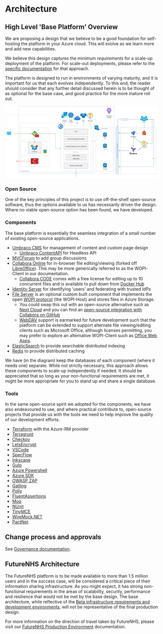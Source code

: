 # Architecture

## High Level 'Base Platform' Overview

We are proposing a design that we believe to be a good foundation for self-hosting the platform in your Azure cloud.  This will evolve as we learn more and add new capabilities.

We believe this design captures the minimum *requirements* for a scale-up deployment of the platform.  For scale-out deployments, please refer to the [specific documentation](./scale-out/README.md) for that approach.    

The platform is designed to run in environments of varying maturity, and it is important for us that each evolves independently.  To this end, the reader should consider that any further detail discussed herein is to be thought of as optional for the base case, and good practice for the more mature roll out.

![](./high-level-overview-of-base.jpg)

### Open Source

One of the key principles of this project is to use off-the-shelf open-source software, thus the options available to us has necessarily driven the design.  Where no viable open-source option has been found, we have developed.

### Components

The base platform is essentially the seamless integration of a small number of existing open-source applications.  

- [Umbraco CMS](https://github.com/umbraco/Umbraco-CMS) for management of content and custom page design
  - [Umbraco ContentAPI](https://github.com/deMD/UmbracoContentApi) for Headless API
- [MVCForum](https://github.com/YodasMyDad/mvcforum) to add group discussions
- [Collabora Online](https://github.com/CollaboraOnline/online) for in-browser file editing/viewing (forked off [LibreOffice](https://github.com/LibreOffice/core)).  This may be more generically referred to as the WOPI-Client in our documentation.
  - [Collabora CODE](https://www.collaboraoffice.com/code/) comes with a free license for editing up to 10 concurrent files and is available to pull down from [Docker Hub](https://hub.docker.com/r/collabora/code/)
- [Identity Server](https://github.com/IdentityServer/IdentityServer4) for identifying 'users' and federating with trusted IdPs
- [File Server](./file-server/README.md) is an optional custom built component that implements the open [WOPI protocol](https://wopi.readthedocs.io/) (the WOPI-Host) and stores files in Azure Storage.  
  - You could swap this out with an open-source alternative such as [Next Cloud](https://github.com/nextcloud) and you can find an [open-source integration with Collabora on GitHub](https://github.com/nextcloud/richdocuments)
  - [WebDAV](https://en.wikipedia.org/wiki/WebDAV) support is earmarked for future development such that the platform can be extended to support alternate file viewing/editing clients such as Microsoft Office, although licenses permitting, you may prefer to explore an alternative WOPI-Client such as [Office Web Apps](https://www.office.com/?ms.officeurl=webapps).
- [ElasticSearch](https://github.com/elastic/elasticsearch) to provide searchable distributed indexing
- [Redis](https://github.com/redis/redis) to provide distributed caching

We have (in the diagram) keep the databases of each component (where it needs one) separate.  While not strictly necessary, this approach allows these components to scale-up independently if needed.  It should be appreciated that so long as your non-functional requirements are met, it might be more appropriate for you to stand up and share a single database.

### Tools

In the same open-source spirit we adopted for the components, we have also endeavoured to use, and where practical contribute to, open-source projects that provide us with the tools we need to help improve the quality of our development efforts.

- [Terraform](https://github.com/hashicorp/terraform) with the Azure-RM provider
- [Terragrunt](https://github.com/gruntwork-io/terragrunt)
- [Checkov](https://github.com/bridgecrewio/checkov)
- [LetsEncrypt](https://letsencrypt.org/)
- [VSCode](https://github.com/Microsoft/vscode)
- [SpecFlow](https://github.com/SpecFlowOSS/SpecFlow)
- [Inkscape](https://github.com/inkscape/inkscape)
- [Gulp](https://github.com/gulpjs/gulp)
- [Azure Powershell](https://github.com/Azure/azure-powershell)
- [Azure SDK](https://github.com/Azure/azure-sdk-for-net)
- [OWASP ZAP](https://github.com/zaproxy/zaproxy)
- [Gatling](https://github.com/gatling/gatling)
- [Polly](https://github.com/App-vNext/Polly)
- [FluentAssertions](https://github.com/fluentassertions)
- [Moq](https://github.com/Moq)
- [NUnit](https://github.com/nunit/nunit)
- [TinyMCE](https://github.com/tinymce)
- [WireMock.NET](https://github.com/WireMock-Net/WireMock.Net)
- [PactNet](https://github.com/pact-foundation/pact-net)

## Change process and approvals

See [Governance documentation](../governance/README.md).

## FutureNHS Architecture

The FutureNHS platform is to be made available to more than 1.5 million users and in the success case, will be considered a critical piece of their information sharing infrastructure.  As you might expect, it has strong non-functional requirements in the areas of scalability, security, performance and resilience that would not be met by the base design.  The base architecture, while reflective of the [Beta infrastructure requirements and development environments](./development-environment/README.md), will not be representative of the final production design.

For more information on the direction of travel taken by FutureNHS, please visit our [FutureNHS Production Environment](./production-environment/README.md) documentation.